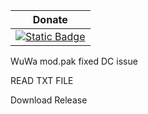 | Donate|
|-------|
| [![Static Badge](https://img.shields.io/badge/myKOFi-pink)](https://ko-fi.com/alyamasha) |


WuWa mod.pak fixed DC issue

READ TXT FILE

Download Release
